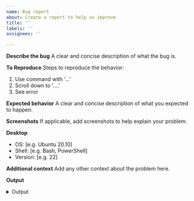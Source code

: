 ```yaml
---
name: Bug report
about: Create a report to help us improve
title: ''
labels: ''
assignees: ''

---
```


**Describe the bug**
A clear and concise description of what the bug is.

**To Reproduce**
Steps to reproduce the behavior:

1. Use command with '...'
2. Scroll down to '....'
3. See error

**Expected behavior**
A clear and concise description of what you expected to happen.

**Screenshots**
If applicable, add screenshots to help explain your problem.

**Desktop**

- OS: [e.g. Ubuntu 20.10]
- Shell: [e.g. Bash, PowerShell]
- Version: [e.g. 22]

**Additional context**
Add any other context about the problem here.

**Output**

<details>
  <summary>Output</summary>

<!-- Please paste the output of the command
with the flag `--verbose debug`  in the backticks below-->

```

```

</details>
